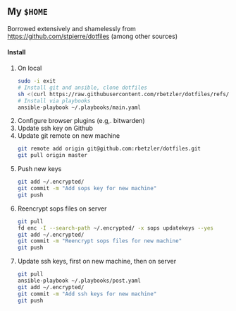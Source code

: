 ## My `$HOME`

Borrowed extensively and shamelessly from https://github.com/stpierre/dotfiles (among other sources)

#### Install

1. On local
    ```bash
    sudo -i exit
    # Install git and ansible, clone dotfiles
    sh <(curl https://raw.githubusercontent.com/rbetzler/dotfiles/refs/heads/master/install.sh)
    # Install via playbooks
    ansible-playbook ~/.playbooks/main.yaml
    ```
2. Configure browser plugins (e.g,. bitwarden)
3. Update ssh key on Github
4. Update git remote on new machine
    ```bash
    git remote add origin git@github.com:rbetzler/dotfiles.git
    git pull origin master
    ```
5. Push new keys
    ```bash
    git add ~/.encrypted/
    git commit -m "Add sops key for new machine"
    git push
    ```
6. Reencrypt sops files on server
    ```bash
    git pull
    fd enc -I --search-path ~/.encrypted/ -x sops updatekeys --yes
    git add ~/.encrypted/
    git commit -m "Reencrypt sops files for new machine"
    git push
    ```
7. Update ssh keys, first on new machine, then on server
    ```bash
    git pull
    ansible-playbook ~/.playbooks/post.yaml
    git add ~/.encrypted/
    git commit -m "Add ssh keys for new machine"
    git push
    ```
